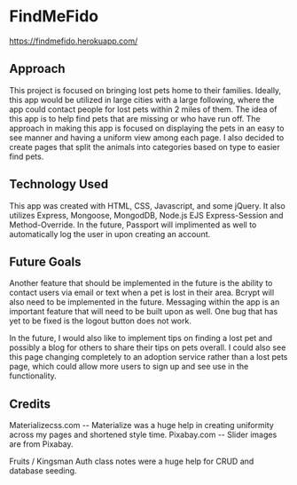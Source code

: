 # FindMeFido
https://findmefido.herokuapp.com/




## Approach ##
This project is focused on bringing lost pets home to their families. Ideally, this app would be utilized in large cities with a large following, where the app could contact people for lost pets within 2 miles of them. The idea of this app is to help find pets that are missing or who have run off.
The approach in making this app is focused on displaying the pets in an easy to see manner and having a uniform view among each page. I also decided to create pages that split the animals into categories based on type to easier find pets. 

## Technology Used ##

This app was created with HTML, CSS, Javascript, and some jQuery. It also utilizes Express, Mongoose, MongodDB, Node.js EJS Express-Session and Method-Override. In the future, Passport will implimented as well to automatically log the user in upon creating an account. 

## Future Goals ##
Another feature that should be implemented in the future is the ability to contact users via email or text when a pet is lost in their area. Bcrypt will also need to be implemented in the future. Messaging within the app is an important feature that will need to be built upon as well. One bug that has yet to be fixed is the logout button does not work. 

In the future, I would also like to implement tips on finding a lost pet and possibly a blog for others to share their tips on pets overall. I could also see this page changing completely to an adoption service rather than a lost pets page, which could allow more users to sign up and see use in the functionality. 

## Credits ##
Materializecss.com -- Materialize was a huge help in creating uniformity across my pages and shortened style time.
Pixabay.com -- Slider images are from Pixabay. 

Fruits / Kingsman Auth class notes were a huge help for CRUD and database seeding.

